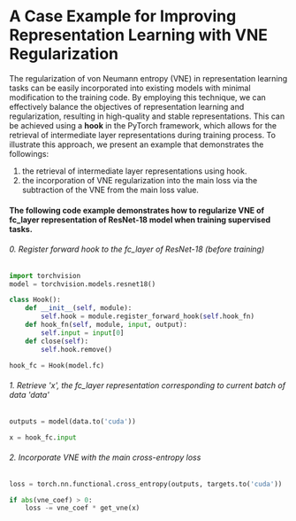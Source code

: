 # A Case Example for Improving Representation Learning with VNE Regularization

The regularization of von Neumann entropy (VNE) in representation learning tasks can be easily incorporated into existing models with minimal modification to the training code. By employing this technique, we can effectively balance the objectives of representation learning and regularization, resulting in high-quality and stable representations.
This can be achieved using a **hook** in the PyTorch framework, which allows for the retrieval of intermediate layer representations during training process.
To illustrate this approach, we present an example that demonstrates the followings:
1. the retrieval of intermediate layer representations using hook.
2. the incorporation of VNE regularization into the main loss via the subtraction of the VNE from the main loss value.



#### The following code example demonstrates how to regularize VNE of fc_layer representation of ResNet-18 model when training supervised tasks.


###### 0. Register forward hook to the fc_layer of ResNet-18 (before training)
```py
import torchvision
model = torchvision.models.resnet18()

class Hook():
    def __init__(self, module):
        self.hook = module.register_forward_hook(self.hook_fn)
    def hook_fn(self, module, input, output):
        self.input = input[0]
    def close(self):
        self.hook.remove()

hook_fc = Hook(model.fc)
```

###### 1. Retrieve 'x', the fc_layer representation corresponding to current batch of data 'data'

```py
outputs = model(data.to('cuda'))

x = hook_fc.input
```

###### 2. Incorporate VNE with the main cross-entropy loss

```py
loss = torch.nn.functional.cross_entropy(outputs, targets.to('cuda'))

if abs(vne_coef) > 0:
    loss -= vne_coef * get_vne(x)

```




